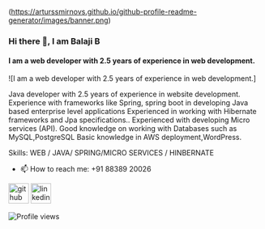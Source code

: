 (https://arturssmirnovs.github.io/github-profile-readme-generator/images/banner.png)

### Hi there 👋, I am Balaji B
#### I am  a web developer with 2.5 years of experience in web development.
![I am  a web developer with 2.5 years of experience in web development.]

Java developer with  2.5 years of experience in website development.
Experience with frameworks like Spring, spring boot  in developing Java based enterprise level applications
Experienced in working with Hibernate frameworks and Jpa specifications..
Experienced with  developing Micro services (API).
Good knowledge on working with Databases such as MySQL,PostgreSQL
Basic knowledge in AWS deployment,WordPress.

Skills: WEB / JAVA/ SPRING/MICRO SERVICES / HINBERNATE

- 📫 How to reach me: +91 88389 20026 


[<img src='https://cdn.jsdelivr.net/npm/simple-icons@3.0.1/icons/github.svg' alt='github' height='40'>](https://github.com/balaji-b-dev)  [<img src='https://cdn.jsdelivr.net/npm/simple-icons@3.0.1/icons/linkedin.svg' alt='linkedin' height='40'>](https://www.linkedin.com/in/www.linkedin.com/in/balaji-balakrishnan-144580116/)  

![Profile views](https://gpvc.arturio.dev/balaji-b-dev)  
